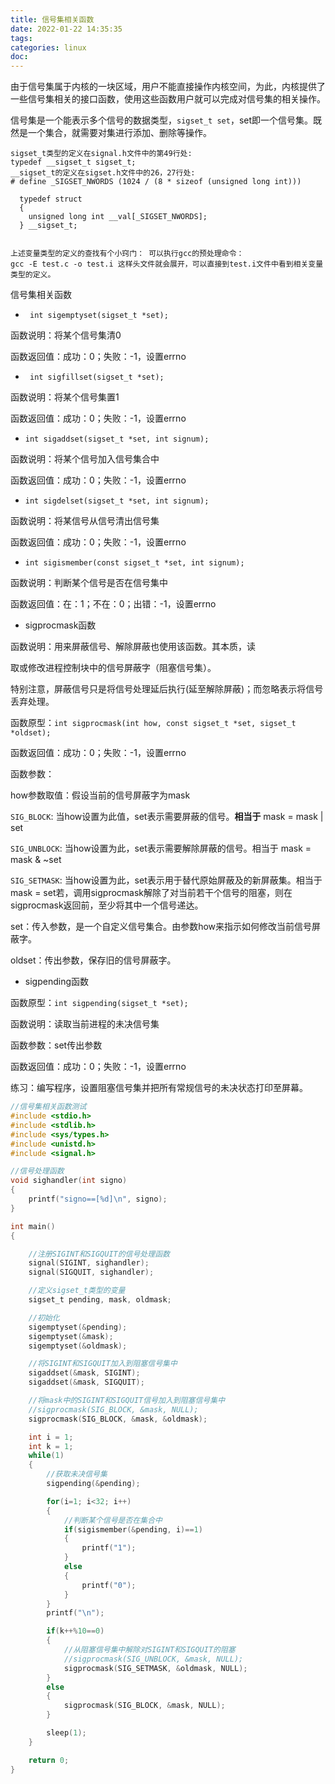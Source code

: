```yaml
---
title: 信号集相关函数
date: 2022-01-22 14:35:35
tags:
categories: linux
doc:
---
```


由于信号集属于内核的一块区域，用户不能直接操作内核空间，为此，内核提供了一些信号集相关的接口函数，使用这些函数用户就可以完成对信号集的相关操作。

信号集是一个能表示多个信号的数据类型，`sigset_t set`，set即一个信号集。既然是一个集合，就需要对集进行添加、删除等操作。

```
sigset_t类型的定义在signal.h文件中的第49行处:
typedef __sigset_t sigset_t;
__sigset_t的定义在sigset.h文件中的26，27行处: 
# define _SIGSET_NWORDS (1024 / (8 * sizeof (unsigned long int)))

  typedef struct
  {
    unsigned long int __val[_SIGSET_NWORDS];
  } __sigset_t;
  

上述变量类型的定义的查找有个小窍门： 可以执行gcc的预处理命令：
gcc -E test.c -o test.i 这样头文件就会展开，可以直接到test.i文件中看到相关变量类型的定义。
```

信号集相关函数

- ` int sigemptyset(sigset_t *set);`

函数说明：将某个信号集清0		 

函数返回值：成功：0；失败：-1，设置errno

- ` int sigfillset(sigset_t *set);`

函数说明：将某个信号集置1		 		

函数返回值：成功：0；失败：-1，设置errno

- `int sigaddset(sigset_t *set, int signum);	` 

函数说明：将某个信号加入信号集合中

函数返回值：成功：0；失败：-1，设置errno

- ` int sigdelset(sigset_t *set, int signum);		`

函数说明：将某信号从信号清出信号集  	

函数返回值：成功：0；失败：-1，设置errno

-  `int sigismember(const sigset_t *set, int signum);`

函数说明：判断某个信号是否在信号集中

函数返回值：在：1；不在：0；出错：-1，设置errno

-  sigprocmask函数

函数说明：用来屏蔽信号、解除屏蔽也使用该函数。其本质，读

取或修改进程控制块中的信号屏蔽字（阻塞信号集）。

特别注意，屏蔽信号只是将信号处理延后执行(延至解除屏蔽)；而忽略表示将信号丢弃处理。

函数原型：`int sigprocmask(int how, const sigset_t *set, sigset_t *oldset);`

函数返回值：成功：0；失败：-1，设置errno

函数参数：

how参数取值：假设当前的信号屏蔽字为mask

`SIG_BLOCK`: 当how设置为此值，set表示需要屏蔽的信号。**相当于** mask = mask | set

`SIG_UNBLOCK`: 当how设置为此，set表示需要解除屏蔽的信号。相当于 mask = mask & ~set

`SIG_SETMASK`: 当how设置为此，set表示用于替代原始屏蔽及的新屏蔽集。相当于mask = set若，调用sigprocmask解除了对当前若干个信号的阻塞，则在sigprocmask返回前，至少将其中一个信号递达。

set：传入参数，是一个自定义信号集合。由参数how来指示如何修改当前信号屏蔽字。

oldset：传出参数，保存旧的信号屏蔽字。

-  sigpending函数

函数原型：`int sigpending(sigset_t *set);	  `

函数说明：读取当前进程的未决信号集

函数参数：set传出参数

函数返回值：成功：0；失败：-1，设置errno



练习：编写程序，设置阻塞信号集并把所有常规信号的未决状态打印至屏幕。

```c
//信号集相关函数测试
#include <stdio.h>
#include <stdlib.h>
#include <sys/types.h>
#include <unistd.h>
#include <signal.h>

//信号处理函数
void sighandler(int signo)
{
	printf("signo==[%d]\n", signo);
}

int main()
{

	//注册SIGINT和SIGQUIT的信号处理函数
	signal(SIGINT, sighandler);
	signal(SIGQUIT, sighandler);

	//定义sigset_t类型的变量
	sigset_t pending, mask, oldmask;

	//初始化
	sigemptyset(&pending);
	sigemptyset(&mask);
	sigemptyset(&oldmask);

	//将SIGINT和SIGQUIT加入到阻塞信号集中
	sigaddset(&mask, SIGINT);
	sigaddset(&mask, SIGQUIT);

	//将mask中的SIGINT和SIGQUIT信号加入到阻塞信号集中
	//sigprocmask(SIG_BLOCK, &mask, NULL);
	sigprocmask(SIG_BLOCK, &mask, &oldmask);

	int i = 1;
	int k = 1;
	while(1)
	{
		//获取未决信号集
		sigpending(&pending);	

		for(i=1; i<32; i++)
		{
			//判断某个信号是否在集合中
			if(sigismember(&pending, i)==1)	
			{
				printf("1");
			}
			else
			{
				printf("0");	
			}
		}
		printf("\n");

		if(k++%10==0)
		{
			//从阻塞信号集中解除对SIGINT和SIGQUIT的阻塞
			//sigprocmask(SIG_UNBLOCK, &mask, NULL);	
			sigprocmask(SIG_SETMASK, &oldmask, NULL);	
		}
		else
		{
			sigprocmask(SIG_BLOCK, &mask, NULL);	
		}

		sleep(1);
	}

	return 0;
}

```

